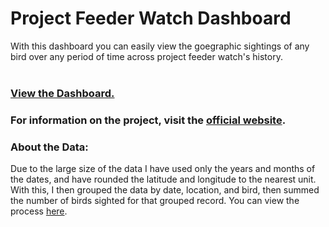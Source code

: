# Project Feeder Watch Dashboard

With this dashboard you can easily view the goegraphic sightings of any bird over any period of time across project feeder watch's history.
<br></br>
### [View the Dashboard.](https://app.powerbi.com/view?r=eyJrIjoiOTZjNjE3YTQtOGNjZC00ZDFlLWI0ZGYtY2MzZDVmZDdjYzY5IiwidCI6IjEzZWNmZjM1LTM2NDAtNGIwYi1iZTA2LTAxYTUzMWMyZWNmNCJ9&pageName=ReportSection)

### For information on the project, visit the [official website](https://feederwatch.org/).

### About the Data:

Due to the large size of the data I have used only the years and months of the dates, and have rounded the latitude and longitude to the nearest unit.  With this, I then grouped the data by date, location, and bird, then summed the number of birds sighted for that grouped record. You can view the process [here](https://github.com/OwenBrush/feederwatch_visualization/blob/main/data_prep.ipynb).
